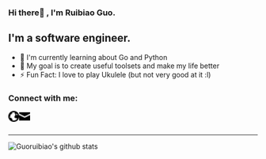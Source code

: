 ### Hi there👋 ,  I'm Ruibiao Guo.

## I'm a software engineer.
- 🧠 I'm currently learning about Go and Python
- 🥅 My goal is to create useful toolsets and make my life better
- ⚡ Fun Fact: I love to play Ukulele (but not very good at it :l)

### Connect with me:
[<img align="left" alt="CSDN" width="22px" src="https://raw.githubusercontent.com/iconic/open-iconic/master/svg/globe.svg" />](https://blog.csdn.net/marksinoberg)
[<img align="left" alt="1064319632@qq.com" width="22px" src="https://raw.githubusercontent.com/iconic/open-iconic/master/svg/envelope-closed.svg" />](mailto:1064319632@qq.com)

<br />
<br />

---

![Guoruibiao's github stats](https://github-readme-stats.vercel.app/api?username=guoruibiao)
